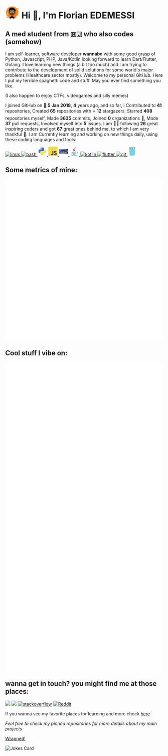 # <img width="45" height="45" src="/sm_logo.png"> Hi 👾, I'm Florian EDEMESSI

## A med student from 🇧🇯 who also codes (somehow)

I am self-learner, software developer **wannabe** with some good grasp of Python, Javascript, PHP, Java/Kotlin looking forward to learn Dart/Flutter, Golang. I love learning new things (a bit too much) and I am trying to contribute to the development of solid solutions for some world's major problems (Healthcare sector mostly).
Welcome to my personal GitHub. Here I put my terrible spaghetti code and stuff. May you ever find something you like. 

(I also happen to enjoy CTFs, videogames and silly memes)

I joined GitHub on 📆 **5 Jan 2018**, **4** years ago, and
so far, I Contributed to **41** repositories, Created **65** repositories with ⭐ **12** stargazers, Starred **408** repositories myself, Made **3635** commits, Joined **0** organizations 💼, Made **37** pull requests, Involved myself into **5** issues. I am 🚶‍♂️ following **26** great inspiring coders and got **67** great ones behind me, to which I am very thankful 💛.
I am Currently learning and working on new things daily, using these coding languages and tools:

<a href="https://www.linux.org/" target="_blank"> <img src="https://cdn.jsdelivr.net/gh/devicons/devicon/icons/linux/linux-original.svg" alt="linux" width="30"/> </a>
<a href="https://www.gnu.org/software/bash/" target="_blank"> <img src="https://cdn.jsdelivr.net/gh/devicons/devicon/icons/bash/bash-original.svg" alt="bash" width="30"/> </a>
<a href="https://www.python.org" target="_blank"> <img src="https://raw.githubusercontent.com/devicons/devicon/master/icons/python/python-original.svg" alt="python" width="30"/> </a>
<a href="https://developer.mozilla.org/en-US/docs/Web/JavaScript" target="_blank"> <img src="https://raw.githubusercontent.com/devicons/devicon/master/icons/javascript/javascript-original.svg" alt="javascript" width="30"/> </a>
<a href="https://www.php.net" target="_blank"> <img src="https://raw.githubusercontent.com/devicons/devicon/master/icons/php/php-original.svg" alt="php" width="30"/> </a>
<a href="https://www.java.com" target="_blank"> <img src="https://raw.githubusercontent.com/devicons/devicon/master/icons/java/java-original.svg" alt="java" width="30"/> </a>
<a href="https://kotlinlang.org" target="_blank"> <img src="https://cdn.jsdelivr.net/gh/devicons/devicon/icons/kotlin/kotlin-original.svg" alt="kotlin" width="30"/> </a>
<a href="https://flutter.dev" target="_blank"> <img src="https://www.vectorlogo.zone/logos/flutterio/flutterio-icon.svg" alt="flutter" width="30" height="30"/> </a> 
<a href="https://git-scm.com/" target="_blank"> <img src="https://www.vectorlogo.zone/logos/git-scm/git-scm-icon.svg" alt="git" width="30" height="30"/> </a> 
<a href="https://golang.org" target="_blank"> <img src="https://raw.githubusercontent.com/devicons/devicon/master/icons/go/go-original.svg" alt="go" width="30" height="30"/> </a> 

## Some metrics of mine:

<img src="https://github.com/nair0lf32/nair0lf32/blob/main/.cache/nairolf-metrics.svg">

## Cool stuff I vibe on:

<img src="https://github.com/nair0lf32/nair0lf32/blob/main/.cache/nairolf-socials.svg">

## wanna get in touch? you might find me at those places:

[<img src="https://cdn.jsdelivr.net/gh/devicons/devicon/icons/linkedin/linkedin-original.svg" width=30 />](https://www.linkedin.com/in/florian-edemessi/)
[<img src="https://cdn.jsdelivr.net/gh/devicons/devicon/icons/facebook/facebook-original.svg" width=30/>](https://www.facebook.com/FlorianEdemessi)
[<img src="https://www.vectorlogo.zone/logos/stackoverflow/stackoverflow-icon.svg" alt="stackoverflow" width=30>](https://stackoverflow.com/users/14132197/florian-edemessi) [<img src="https://www.vectorlogo.zone/logos/reddit/reddit-tile.svg" alt="Reddit" width=30>](https://www.reddit.com/user/florian32edem)

If you wanna see my favorite places for learning and more check [here](tech.md)

*Feel free to check my pinned repositories for more details about my main projects*

[Wrapped!](https://nair0lf32.wrapped.run) 

![Jokes Card](https://readme-jokes.vercel.app/api?hideBorder)
